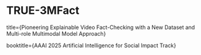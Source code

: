# TRUE-3MFact

title={Pioneering Explainable Video Fact-Checking with a New Dataset and Multi-role Multimodal Model Approach}

booktitle={AAAI 2025 Artificial Intelligence for Social Impact Track}
